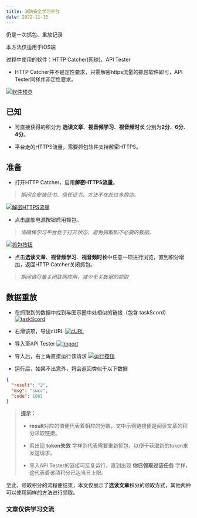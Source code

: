 ```yaml
---
title: 消防安全学习平台
date: 2022-11-15
---
```


仍是一次抓包、重放记录
<!--more-->

本方法仅适用于iOS端

过程中使用的软件：HTTP Catcher(网球)、API Tester

- HTTP Catcher并不是定性要求，只需解密https流量的抓包软件即可，API Tester同样并非定性要求。

[![软件预览](https://s1.ax1x.com/2022/11/15/zVkhRA.jpg)](https://imgse.com/i/zVkhRA)



## 已知

- 可直接获得的积分为 **选读文章**、**视音频学习**、**视音频时长** 分别为**2分**、**6分**、**4分**。

- 平台走的HTTPS流量，需要抓包软件支持解密HTTPS。


## 准备

- 打开HTTP Catcher，启用**解密HTTPS流量**。

>*期间会安装证书、信任证书，方法不在此过多赘述。*

[![解密HTTPS流量](https://s1.ax1x.com/2022/11/15/zV33HH.jpg)](https://imgse.com/i/zV33HH)

- 点击底部电源按钮启用抓包。

>*请确保学习平台处于打开状态，避免抓取到不必要的数据。*

[![抓包按钮](https://s1.ax1x.com/2022/11/15/zV3sEj.jpg)](https://imgse.com/i/zV3sEj)


- 点击**选读文章**、**视音频学习**、**视音频时长**中任意一项进行浏览，直到积分增加，返回HTTP Catcher关闭抓包。
    
>*期间请尽量关闭联网应用，减少无关数据的抓取*

## 数据重放
+ 在抓取到的数据中找到与图示圈中处相似的链接（包含 taskScord）
[![taskScord](https://s1.ax1x.com/2022/11/15/zV3OxK.jpg)](https://imgse.com/i/zV3OxK)

- 右滑该项，导出cURL
[![cURL](https://s1.ax1x.com/2022/11/15/zV8SVH.jpg)](https://imgse.com/i/zV8SVH)
+ 导入至API Tester
[![Import](https://s1.ax1x.com/2022/11/15/zV80Rx.jpg)](https://imgse.com/i/zV80Rx)
- 导入后，右上角直接运行该请求
[![运行按钮](https://s1.ax1x.com/2022/11/15/zV8cee.jpg)](https://imgse.com/i/zV8cee)
+ 运行后，如果不出意外，将会返回类似于以下数据
```json
{
  "result": "2",
  "msg": "succ",
  "code": 1001
}

```
> **提示：**
> + **result**对应的值便代表着相应的分数，文中示例链接便是阅读文章的积分领取链接。
>
> - 若出现 **token失效** 字样则代表需要重新抓包，以便于获取新的token来发送请求。
>
> + 导入API Tester的链接可反复运行，直到出现 **你已领取过该任务** 字样，这代表着该项积分已达当日上限。
>
至此，领取积分的流程便结束，本文仅展示了**选读文章**积分的领取方式，其他两种可以使用同样的方法进行领取。

### 文章仅供学习交流